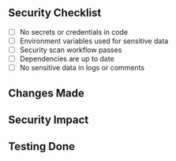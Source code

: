 ## Security Checklist

- [ ] No secrets or credentials in code
- [ ] Environment variables used for sensitive data
- [ ] Security scan workflow passes
- [ ] Dependencies are up to date
- [ ] No sensitive data in logs or comments

## Changes Made

<!-- Describe your changes here -->

## Security Impact

<!-- Describe any security implications -->

## Testing Done

<!-- Describe the testing performed -->